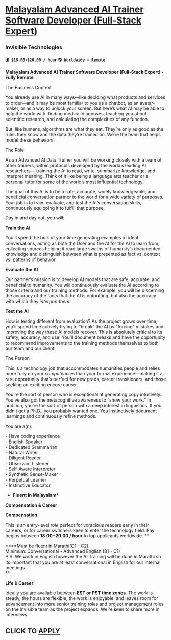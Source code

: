 # [Malayalam Advanced AI Trainer Software Developer (Full-Stack Expert)](https://www.remotewlb.com/apply/malayalam-advanced-ai-trainer-software-developer-full-stack-expert)  
### Invisible Technologies  
#### `💰 $18.00-$20.00 / hour` `🌎 Worldwide - Remote`  

**Malayalam Advanced AI Trainer Software Developer (Full-Stack Expert) - Fully Remote**

The Business Context

You already use AI in many ways—like deciding what products and services to order—and it may be most familiar to you as a chatbot, as an avatar-maker, or as a way to unlock your screen. But here’s what AI may be able to help the world with: finding medical diagnoses, teaching you about scientific research, and calculating the complexities of any function.

But, like humans, algorithms are what they eat. They’re only as good as the rules they know and the data they’re trained on. We’re the team that helps model these behaviors.

The Role

As an Advanced AI Data Trainer you will be working closely with a team of other trainers, within protocols developed by the world’s leading AI researchers— training the AI to read, write, summarize knowledge, and interpret meaning. Think of it like being a language arts teacher or a personal tutor for some of the world’s most influential technology.

The goal of this AI is to be a safe, accurate, widely knowledgeable, and beneficial conversation partner to the world for a wide variety of purposes. Your job is to train, evaluate, and test the AI’s conversation skills, continuously equipping it to fulfill that purpose.

Day in and day out, you will:

**Train the AI**

You’ll spend the bulk of your time generating examples of ideal conversations, acting as both the User and the AI for the AI to learn from, collecting sources helping it read large swaths of humanity’s documented knowledge and distinguish between what is presented as fact vs. context vs. patterns of behavior.

**Evaluate the AI**

Our partner’s mission is to develop AI models that are safe, accurate, and beneficial to humanity. You will continuously evaluate the AI according to those criteria and our training methods. For example, you will be discerning the accuracy of the facts that the AI is outputting, but also the accuracy with which they _interpret them._

**Test the AI**

How is testing different from evaluation? As the project grows over time, you’ll spend time actively trying to “break” the AI by “forcing” mistakes and improving the way these AI models recover. This is absolutely critical to its safety, accuracy, and use. You’ll document breaks and have the opportunity to recommend improvements to the training methods themselves to both our team and our client.

The Person

This is a technology job that accommodates humanities people and relies more fully on your _competencies_ than your formal experience––making it a rare opportunity that’s perfect for new grads, career transitioners, and those seeking an exciting encore career.

You’re the sort of person who is exceptional at generating copy intuitively. You’ve also got the metacognitive awareness to “show your work.” In addition, you’re the sort of person with a deep interest in linguistics. If you didn’t get a Ph.D., you probably wanted one. You instinctively document learnings and continuously refine methods.

You are a(n):

\- Have coding experience  
\- English Speaker  
\- Dedicated Grammarian  
\- Natural Writer  
\- Diligent Reader  
\- Observant Listener  
\- Self-Aware Interpreter  
\- Synthetic Sense-Maker  
\- Perpetual Learner  
\- Instinctive Educator

  * **Fluent in Malayalam***

**Compensation & Career**

**Compensation**

This is an entry-level _role_ perfect for voracious readers early in their careers, or for career switchers keen to enter the technology field. Pay begins between **$18.00-$20.00 / hour** to top applicants worldwide. **  
  
****Must be fluent in Marathi(C1 - C2)  
MInimum: Conversational - Advanced English (B1 - C1)  
P:S. We work in English however the AI Training will be done in Marathi so its important that you are at least conversational in English for our internal meetings  
**

**Life & Career**

Ideally you are available between **EST or PST time zones**. The work is steady, the hours are flexible, the work is enjoyable, and leaves room for advancement into more senior training roles and project management roles on the Invisible team as the project expands. We’re keen to share more in interviews.  
  
  

  
## CLICK TO [APPLY](https://www.remotewlb.com/apply/malayalam-advanced-ai-trainer-software-developer-full-stack-expert)

